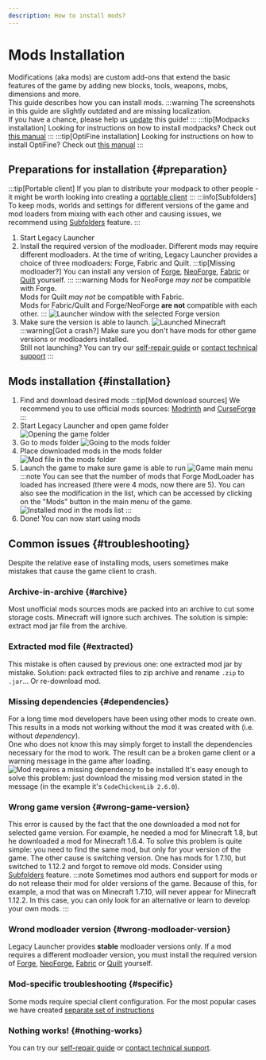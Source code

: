 ```yaml
---
description: How to install mods?
---
```

# Mods Installation
Modifications (aka mods) are custom add-ons that extend the basic features of the game by adding new blocks, tools, weapons, mobs, dimensions and more.  
This guide describes how you can install mods.
:::warning
The screenshots in this guide are slightly outdated and are missing localization.  
If you have a chance, please help us [update](https://github.com/LegacyLauncher/docs/pulls) this guide!
:::
:::tip[Modpacks installation]
Looking for instructions on how to install modpacks? Check out [this manual](./modpacks)
:::
:::tip[OptiFine installation]
Looking for instructions on how to install OptiFine? Check out [this manual](./optifine)
:::

## Preparations for installation {#preparation}
:::tip[Portable client]
If you plan to distribute your modpack to other people - it might be worth looking into creating a [portable client](../launcher/portable)
:::
:::info[Subfolders]
To keep mods, worlds and settings for different versions of the game and mod loaders from mixing with each other and causing issues, we recommend using [Subfolders](../launcher/subfolders) feature.
:::

1. Start Legacy Launcher
2. Install the required version of the modloader. Different mods may require different modloaders. At the time of writing, Legacy Launcher provides a choice of three modloaders: Forge, Fabric and Quilt.
    :::tip[Missing modloader?]
    You can install any version of [Forge](./forge), [NeoForge](./neoforge), [Fabric](./fabric) or [Quilt](./quilt) yourself.
    :::
    :::warning
    Mods for NeoForge *may not* be compatible with Forge.  
    Mods for Quilt *may not* be compatible with Fabric.  
    Mods for Fabric/Quilt and Forge/NeoForge **are not** compatible with each other.
    :::
    ![Launcher window with the selected Forge version](./img/mods_installforge.png)
3. Make sure the version is able to launch.
    ![Launched Minecraft](./img/mods_forgeinstalled.png)
    :::warning[Got a crash?]
    Make sure you don't have mods for other game versions or modloaders installed.  
    Still not launching? You can try our [self-repair guide](../troubleshooting/self-repair) or [contact technical support](../support/game)
    :::

## Mods installation {#installation}
1. Find and download desired mods
    :::tip[Mod download sources]
    We recommend you to use official mods sources: [Modrinth](https://modrinth.com/mods) and [CurseForge](https://www.curseforge.com/minecraft/search?class=mc-mods)
    :::
2. Start Legacy Launcher and open game folder
    ![Opening the game folder](./img/mods_openclientdir.png)
3. Go to mods folder
    ![Going to the mods folder](./img/mods_openedclientdir.png)
4. Place downloaded mods in the mods folder
    ![Mod file in the mods folder](./img/mods_modinmodsfolder.png)
5. Launch the game to make sure game is able to run
    ![Game main menu](./img/mods_modingame.png)
    :::note
    You can see that the number of mods that Forge ModLoader has loaded has increased (there were 4 mods, now there are 5). You can also see the modification in the list, which can be accessed by clicking on the "Mods" button in the main menu of the game.
    ![Installed mod in the mods list](./img/mods_modiningamemodlist.png)
    :::
6. Done! You can now start using mods

## Common issues {#troubleshooting}
Despite the relative ease of installing mods, users sometimes make mistakes that cause the game client to crash.

### Archive-in-archive {#archive}
Most unofficial mods sources mods are packed into an archive to cut some storage costs. Minecraft will ignore such archives. The solution is simple: extract mod jar file from the archive.

### Extracted mod file {#extracted}
This mistake is often caused by previous one: one extracted mod jar by mistake. Solution: pack extracted files to zip archive and rename `.zip` to `.jar`... Or re-download mod.

### Missing dependencies {#dependencies}
For a long time mod developers have been using other mods to create own. This results in a mods not working without the mod it was created with (i.e. without *dependency*).  
One who does not know this may simply forget to install the dependencies necessary for the mod to work. The result can be a broken game client or a warning message in the game after loading.
![Mod requires a missing dependency to be installed](./img/mods_coreismissed.png)
It's easy enough to solve this problem: just download the missing mod version stated in the message (in the example it's `CodeChickenLib 2.6.0`).

### Wrong game version {#wrong-game-version}
This error is caused by the fact that the one downloaded a mod not for selected game version. For example, he needed a mod for Minecraft 1.8, but he downloaded a mod for Minecraft 1.6.4. To solve this problem is quite simple: you need to find the same mod, but only for your version of the game.
The other cause is switching version. One has mods for 1.7.10, but switched to 1.12.2 and forgot to remove old mods. Consider using [Subfolders](../launcher/subfolders) feature.
:::note
Sometimes mod authors end support for mods or do not release their mod for older versions of the game. Because of this, for example, a mod that was on Minecraft 1.7.10, will never appear for Minecraft 1.12.2. In this case, you can only look for an alternative or learn to develop your own mods.
:::

### Wrond modloader version {#wrong-modloader-version}
Legacy Launcher provides **stable** modloader versions only. If a mod requires a different modloader version, you must install the required version of [Forge](./forge), [NeoForge](./neoforge), [Fabric](./fabric) or [Quilt](./quilt) yourself.

### Mod-specific troubleshooting {#specific}
Some mods require special client configuration. For the most popular cases we have created [separate set of instructions](/category/mod-specific)

### Nothing works! {#nothing-works}
You can try our [self-repair guide](../troubleshooting/self-repair) or [contact technical support](../support/game).